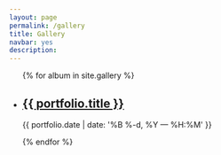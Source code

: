 ```yaml
---
layout: page
permalink: /gallery
title: Gallery
navbar: yes
description: 
---
```


<ul class="post-list">
{% for album in site.gallery %}
    <li>
        <h2><a class="poem-title" href="{{ poem.url | prepend: site.baseurl }}">{{ portfolio.title }}</a></h2>
        <p class="post-meta">{{ portfolio.date | date: '%B %-d, %Y — %H:%M' }}</p>
      </li>
{% endfor %}
</ul>